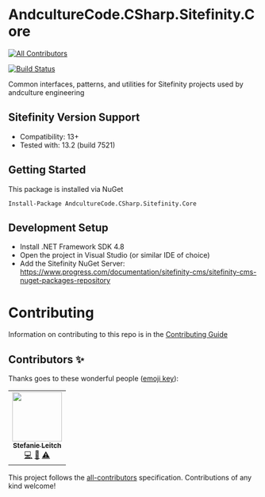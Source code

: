 # AndcultureCode.CSharp.Sitefinity.Core
<!-- ALL-CONTRIBUTORS-BADGE:START - Do not remove or modify this section -->
[![All Contributors](https://img.shields.io/badge/all_contributors-1-orange.svg?style=flat-square)](#contributors-)
<!-- ALL-CONTRIBUTORS-BADGE:END -->
[![Build Status](https://travis-ci.org/AndcultureCode/AndcultureCode.CSharp.Sitefinity.Core.svg?branch=main)](https://travis-ci.org/AndcultureCode/AndcultureCode.CSharp.Sitefinity.Core)

Common interfaces, patterns, and utilities for Sitefinity projects used by andculture engineering

## Sitefinity Version Support
- Compatibility: 13+
- Tested with: 13.2 (build 7521)

## Getting Started

This package is installed via NuGet

```
Install-Package AndcultureCode.CSharp.Sitefinity.Core
```

## Development Setup

* Install .NET Framework SDK 4.8
* Open the project in Visual Studio (or similar IDE of choice)
* Add the Sitefinity NuGet Server: https://www.progress.com/documentation/sitefinity-cms/sitefinity-cms-nuget-packages-repository

# Contributing

Information on contributing to this repo is in the [Contributing Guide](CONTRIBUTING.md)

## Contributors ✨

Thanks goes to these wonderful people ([emoji key](https://allcontributors.org/docs/en/emoji-key)):

<!-- ALL-CONTRIBUTORS-LIST:START - Do not remove or modify this section -->
<!-- prettier-ignore-start -->
<!-- markdownlint-disable -->
<table>
  <tr>
    <td align="center"><a href="https://github.com/Stefanie899"><img src="https://avatars.githubusercontent.com/u/37462028?v=4?s=100" width="100px;" alt=""/><br /><sub><b>Stefanie Leitch</b></sub></a><br /><a href="https://github.com/AndcultureCode/AndcultureCode.CSharp.Sitefinity.Core/commits?author=Stefanie899" title="Code">💻</a> <a href="https://github.com/AndcultureCode/AndcultureCode.CSharp.Sitefinity.Core/commits?author=Stefanie899" title="Documentation">📖</a> <a href="https://github.com/AndcultureCode/AndcultureCode.CSharp.Sitefinity.Core/commits?author=Stefanie899" title="Tests">⚠️</a></td>
  </tr>
</table>

<!-- markdownlint-restore -->
<!-- prettier-ignore-end -->

<!-- ALL-CONTRIBUTORS-LIST:END -->

This project follows the [all-contributors](https://github.com/all-contributors/all-contributors) specification. Contributions of any kind welcome!